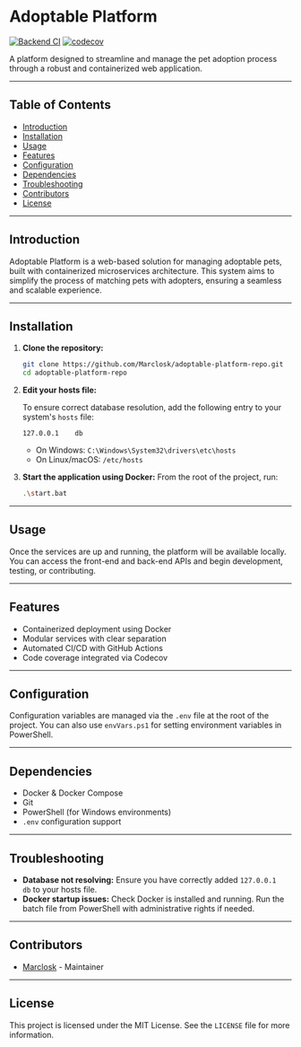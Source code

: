 # Adoptable Platform

[![Backend CI](https://github.com/Marclosk/adoptable-platform-repo/actions/workflows/ci.yml/badge.svg?branch=main&event=push&job=backend)](https://github.com/Marclosk/adoptable-platform-repo/actions/workflows/ci.yml?query=branch%3Amain)
[![codecov](https://codecov.io/gh/Marclosk/adoptable-platform-repo/graph/badge.svg?token=C7BFL33079)](https://codecov.io/gh/Marclosk/adoptable-platform-repo)

A platform designed to streamline and manage the pet adoption process through a robust and containerized web application.

---

## Table of Contents

- [Introduction](#introduction)
- [Installation](#installation)
- [Usage](#usage)
- [Features](#features)
- [Configuration](#configuration)
- [Dependencies](#dependencies)
- [Troubleshooting](#troubleshooting)
- [Contributors](#contributors)
- [License](#license)

---

## Introduction

Adoptable Platform is a web-based solution for managing adoptable pets, built with containerized microservices architecture. This system aims to simplify the process of matching pets with adopters, ensuring a seamless and scalable experience.

---

## Installation

1. **Clone the repository:**

   ```bash
   git clone https://github.com/Marclosk/adoptable-platform-repo.git
   cd adoptable-platform-repo
   ```

2. **Edit your hosts file:**

   To ensure correct database resolution, add the following entry to your system's `hosts` file:

   ```
   127.0.0.1    db
   ```

   - On Windows: `C:\Windows\System32\drivers\etc\hosts`
   - On Linux/macOS: `/etc/hosts`

3. **Start the application using Docker:**
   From the root of the project, run:

   ```bash
   .\start.bat
   ```

---

## Usage

Once the services are up and running, the platform will be available locally. You can access the front-end and back-end APIs and begin development, testing, or contributing.

---

## Features

- Containerized deployment using Docker
- Modular services with clear separation
- Automated CI/CD with GitHub Actions
- Code coverage integrated via Codecov

---

## Configuration

Configuration variables are managed via the `.env` file at the root of the project. You can also use `envVars.ps1` for setting environment variables in PowerShell.

---

## Dependencies

- Docker & Docker Compose
- Git
- PowerShell (for Windows environments)
- `.env` configuration support

---

## Troubleshooting

- **Database not resolving:** Ensure you have correctly added `127.0.0.1    db` to your hosts file.
- **Docker startup issues:** Check Docker is installed and running. Run the batch file from PowerShell with administrative rights if needed.

---

## Contributors

- [Marclosk](https://github.com/Marclosk) - Maintainer

---

## License

This project is licensed under the MIT License. See the `LICENSE` file for more information.
